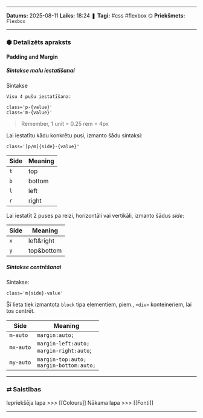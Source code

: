 ___

**Datums:** 2025-08-11
**Laiks:** 18:24
❚ **Tagi:** #css #flexbox 
⌬ **Priekšmets:**  `Flexbox`

---
### ⬢ Detalizēts apraksts
#### Padding and Margin

##### Sintakse malu iestatīšanai

Sintakse

```
Visu 4 pušu iestatīšana:

class='p-{value}'
class='m-{value}'
```

> Remember, 1 unit = 0.25 rem = 4px

Lai iestatītu kādu konkrētu pusi, izmanto šādu sintaksi:

```
class='[p/m]{side}-{value}'
```

| Side | Meaning |
| ---- | ------- |
| `t`  | top     |
| `b`  | bottom  |
| `l`  | left    |
| `r`  | right   |
Lai iestatīt 2 puses pa reizi, horizontāli vai vertikāli, izmanto šādus *side*:

| Side | Meaning    |
| ---- | ---------- |
| `x`  | left&right |
| `y`  | top&bottom |
##### Sintakse centrēšanai

Sintakse:

```
class='m{side}-value'
```

Šī lieta tiek izmantota `block` tipa elementiem, piem., `<div>` konteineriem, lai tos centrēt.

| Side      | Meaning                                     |
| --------- | ------------------------------------------- |
| `m-auto`  | `margin:auto;`                              |
| `mx-auto` | `margin-left:auto;`<br>`margin-right:auto`; |
| `my-auto` | `margin-top:auto;`<br>`margin-bottom:auto;` |

---
### ⇄ Saistības

Iepriekšēja lapa >>> [[Colours]]
Nākama lapa >>> [[Fonti]]

---